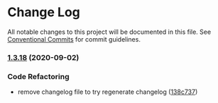 # Change Log

All notable changes to this project will be documented in this file.
See [Conventional Commits](https://conventionalcommits.org) for commit guidelines.

### [1.3.18](https://github.com/rizalibnu/lerna-conventional-commits-example/compare/@my-scope/usage@1.3.17...@my-scope/usage@1.3.18) (2020-09-02)


### Code Refactoring

* remove changelog file to try regenerate changelog ([138c737](https://github.com/rizalibnu/lerna-conventional-commits-example/commit/138c7371c5c3a54e2acd94922ffacad808dad4d4))
